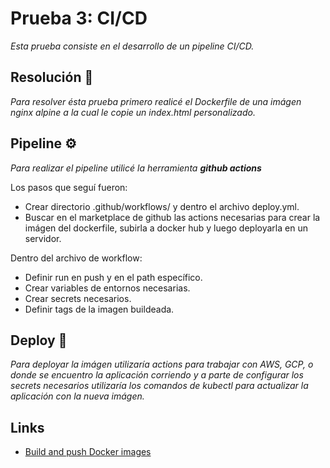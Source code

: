 # Prueba 3: CI/CD

_Esta prueba consiste en el desarrollo de un pipeline CI/CD._

## Resolución 📖

_Para resolver ésta prueba primero realicé el Dockerfile de una imágen nginx alpine a la cual le copie un index.html personalizado._

## Pipeline ⚙️

_Para realizar el pipeline utilicé la herramienta **github actions**_

Los pasos que seguí fueron:

* Crear directorio .github/workflows/ y dentro el archivo deploy.yml.
* Buscar en el marketplace de github las actions necesarias para crear la imágen del dockerfile, subirla a docker hub y luego deployarla en un servidor.

Dentro del archivo de workflow:
* Definir run en push y en el path específico.
* Crear variables de entornos necesarias.
* Crear secrets necesarios.
* Definir tags de la imagen buildeada.

## Deploy 🔩

_Para deployar la imágen utilizaría actions para trabajar con AWS, GCP, o donde se encuentro la aplicación corriendo y a parte de configurar los secrets necesarios utilizaría los comandos de kubectl para actualizar la aplicación con la nueva imágen._

## Links 

* [Build and push Docker images](https://github.com/marketplace/actions/build-and-push-docker-images)
